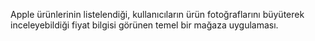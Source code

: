 Apple ürünlerinin listelendiği, kullanıcıların ürün fotoğraflarını büyüterek inceleyebildiği fiyat bilgisi görünen temel bir mağaza uygulaması.
